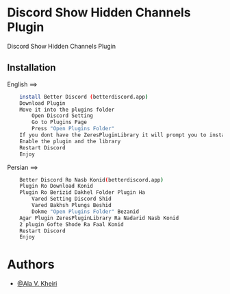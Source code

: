 
# Discord Show Hidden Channels Plugin

Discord Show Hidden Channels Plugin


## Installation

English ==>
```bash
    install Better Discord (betterdiscord.app)
    Download Plugin
    Move it into the plugins folder
        Open Discord Setting
        Go to Plugins Page
        Press "Open Plugins Folder"
    If you dont have the ZeresPluginLibrary it will prompt you to install it
    Enable the plugin and the library
    Restart Discord
    Enjoy
```
Persian ==>
```bash
    Better Discord Ro Nasb Konid(betterdiscord.app)
    Plugin Ro Download Konid 
    Plugin Ro Berizid Dakhel Folder Plugin Ha
        Vared Setting Discord Shid
        Vared Bakhsh Plungs Beshid
        Dokme "Open Plugins Folder" Bezanid
    Agar Plugin ZeresPluginLibrary Ra Nadarid Nasb Konid
    2 plugin Gofte Shode Ra Faal Konid
    Restart Discord
    Enjoy
```
    
# Authors

- [@Ala V. Kheiri](https://github.com/alavk25)
